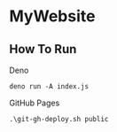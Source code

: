 # MyWebsite

## How To Run

Deno

```
deno run -A index.js
```

GitHub Pages

```
.\git-gh-deploy.sh public
```
